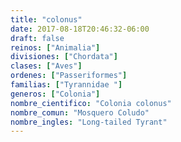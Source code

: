 ```yaml
---
title: "colonus"
date: 2017-08-18T20:46:32-06:00
draft: false
reinos: ["Animalia"]
divisiones: ["Chordata"]
clases: ["Aves"]
ordenes: ["Passeriformes"]
familias: ["Tyrannidae "]
generos: ["Colonia"]
nombre_cientifico: "Colonia colonus"
nombre_comun: "Mosquero Coludo"
nombre_ingles: "Long-tailed Tyrant"
---
```

